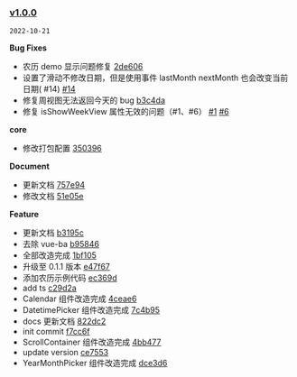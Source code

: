 ### [v1.0.0](https://github.com/TangSY/vue3-hash-calendar/compare/...v1.0.0)

`2022-10-21`

**Bug Fixes**

- 农历 demo 显示问题修复 [2de606](https://github.com/TangSY/vue3-hash-calendar/commit/2de606bf02b38e9df280b30fc3f293cd46b179ca)
- 设置了滑动不修改日期，但是使用事件 lastMonth nextMonth 也会改变当前日期( #14) [#14](https://github.com/TangSY/vue3-hash-calendar/issues/14)
- 修复周视图无法返回今天的 bug [b3c4da](https://github.com/TangSY/vue3-hash-calendar/commit/b3c4da7658835f3b4dbfd5b7779128eaf76aad3c)
- 修复 isShowWeekView 属性无效的问题（#1、#6） [#1](https://github.com/TangSY/vue3-hash-calendar/issues/1) [#6](https://github.com/TangSY/vue3-hash-calendar/issues/6)

**core**

- 修改打包配置 [350396](https://github.com/TangSY/vue3-hash-calendar/commit/35039677e1d8e45f7808c657938334553468e802)

**Document**

- 更新文档 [757e94](https://github.com/TangSY/vue3-hash-calendar/commit/757e94d2542ea86745e4e8bb6f90b10e364d5997)
- 修改文档 [51e05e](https://github.com/TangSY/vue3-hash-calendar/commit/51e05e78fbdc1be22464c1df397de5425591310f)

**Feature**

- 更新文档 [b3195c](https://github.com/TangSY/vue3-hash-calendar/commit/b3195c91a87990d4f710c4685f449251292c8446)
- 去除 vue-ba [b95846](https://github.com/TangSY/vue3-hash-calendar/commit/b958465e26857b0de4bc68d62cb5836efc368d9a)
- 全部改造完成 [1bf105](https://github.com/TangSY/vue3-hash-calendar/commit/1bf105d8f45a82caf35584c2c54f27cd75aa4eac)
- 升级至 0.1.1 版本 [e47f67](https://github.com/TangSY/vue3-hash-calendar/commit/e47f677461d1cc5595ff9e086636fc86071ba003)
- 添加农历示例代码 [ec369d](https://github.com/TangSY/vue3-hash-calendar/commit/ec369d6096e4517eca52bb8ca9b8fedd08e77dda)
- add ts [c29d2a](https://github.com/TangSY/vue3-hash-calendar/commit/c29d2ae317e9c4559cd823cd850df01adc2c1f87)
- Calendar 组件改造完成 [4ceae6](https://github.com/TangSY/vue3-hash-calendar/commit/4ceae69ce9d8bb33d93960c7f0c98cf91d7cd904)
- DatetimePicker 组件改造完成 [7c4b95](https://github.com/TangSY/vue3-hash-calendar/commit/7c4b9544319a0ebb69468d4a1f2d479db8792506)
- docs 更新文档 [822dc2](https://github.com/TangSY/vue3-hash-calendar/commit/822dc20b3d0692cb93876830eb9dcec395340cc0)
- init commit [f7cc6f](https://github.com/TangSY/vue3-hash-calendar/commit/f7cc6f9b92fb2176262c0badbf878736be779159)
- ScrollContainer 组件改造完成 [4bb477](https://github.com/TangSY/vue3-hash-calendar/commit/4bb4779a8942bc4c1109b03dd01af359a22a0884)
- update version [ce7553](https://github.com/TangSY/vue3-hash-calendar/commit/ce7553fb90cde79b6ade66e7c4887262615d2f0e)
- YearMonthPicker 组件改造完成 [dce3d6](https://github.com/TangSY/vue3-hash-calendar/commit/dce3d68107d37192fffe5fd69926bb08a32c7783)
